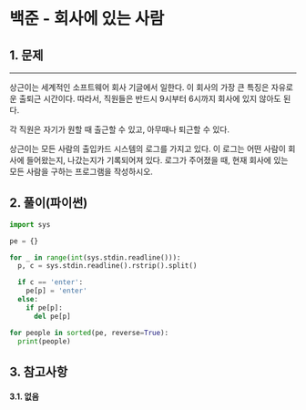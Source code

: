 # 백준 - 회사에 있는 사람

## 1. 문제
***
상근이는 세계적인 소프트웨어 회사 기글에서 일한다. 이 회사의 가장 큰 특징은 자유로운 출퇴근 시간이다. 따라서, 직원들은 반드시 9시부터 6시까지 회사에 있지 않아도 된다.

각 직원은 자기가 원할 때 출근할 수 있고, 아무때나 퇴근할 수 있다.

상근이는 모든 사람의 출입카드 시스템의 로그를 가지고 있다. 이 로그는 어떤 사람이 회사에 들어왔는지, 나갔는지가 기록되어져 있다. 로그가 주어졌을 때, 현재 회사에 있는 모든 사람을 구하는 프로그램을 작성하시오.

## 2. 풀이(파이썬)
```py
import sys

pe = {}

for _ in range(int(sys.stdin.readline())):
  p, c = sys.stdin.readline().rstrip().split()

  if c == 'enter':
    pe[p] = 'enter'
  else:
    if pe[p]:
      del pe[p]

for people in sorted(pe, reverse=True):
  print(people)
```

## 3. 참고사항
#### 3.1. 없음

